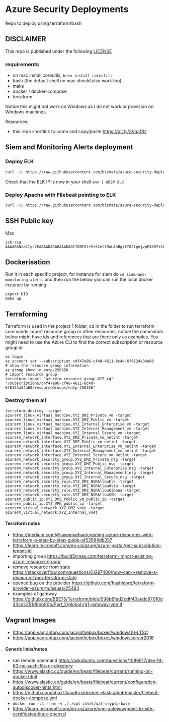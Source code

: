 # Azure Security Deployments
Repo to deploy using terraform/bash

## DISCLAIMER
This repo is published under the following [LICENSE](./LICENSE)

### requirements
- on mac install coreutils,  `brew install coreutils`
- bash (the default shell on mac should also work too)
- make
- docker / docker-compose
- terraform

Notice this might not work on Windows as I do not work or provision on Windows machines.

Resources:
- this repo shortlink to come and copy/paste https://bit.ly/3VqafRz

## Siem and Monitoring Alerts deployment
### Deploy ELK 

```bash
curl -sL https://raw.githubusercontent.com/bizmate/azure-security-deployments/main/siem-and-monitoring-alerts/provision-elk.sh | bash
```
Check that the ELK IP is now in your shell `env | GREP ELK`

### Deploy Apache with Filebeat pointing to ELK
```bash
curl -sL https://raw.githubusercontent.com/bizmate/azure-security-deployments/main/siem-and-monitoring-alerts/provision-apache.sh | bash
```

## SSH Public key 
Mac
```shell
ssh-rsa AAAAB3NzaC1yc2EAAAADAQABAAABAQCf8BFXl+5+SCel79uL4hBgxIY8JtgmjvpP4XR7sSOMeAqYbMlguW54IpLrJC660tzGNUZMqdtoP9BYSv2QUjDOy1DHjfUiDRL95/aA5WFwpMwrFfIDGhQLyUHa/zo2rH6VCSpX/7i3Nk+FQ9MTSUAij+eD9zHQCjzQdPoVPX4WfJNWnIy4HDGKbwFL8WkGMU4zFvrezqjQpxBOFk+wkoWp2bedNT7sO9lWFJqALD0r+SQz95o6qJIIlzRgo8W+Wj9NxKnM6sfmyJXGteWdpUYgZ/6ok5NhYX9QX/DP6I6ctF55nOrSv2s75Tyh57w3V7VDCdu4kdEg+D15Qh3nnzW1
```

## Dockerisation

Run it in each specific project, for instance for siem do `cd siem-and-monitoring-alerts` and then run the below
you can run the local docker instance by running 
```shell
export UID
make up
```

## Terraforming
Terraform is used in the project 1 folder, cd in the folder to run terraform commands
import resource group or other resources, notice the commands below might have ids and references that are there only as
examples. You might need to use the Azure CLI to find the correct subscription or resource group id

```shell
az login
az account set --subscription c4f47e86-cf48-4611-8c4d-6f6124a34a60
# show the resource group information
az group show -n entp-256356
# import resource group
terraform import "azurerm_resource_group.XYZ_rg"  "/subscriptions/c4f47e86-cf48-4611-8c4d-6f6124a34a60/resourceGroups/entp-256356"
```

### Destroy them all

```shell
terraform destroy -target azurerm_linux_virtual_machine.XYZ_DMZ_Private_vm -target azurerm_linux_virtual_machine.XYZ_DMZ_Public_vm -target azurerm_linux_virtual_machine.XYZ_Internal_Enterprise_vm -target azurerm_linux_virtual_machine.XYZ_Internal_Management_vm -target azurerm_linux_virtual_machine.XYZ_Internal_Secure_vm -target azurerm_network_interface.XYZ_DMZ_Private_vm_netint -target azurerm_network_interface.XYZ_DMZ_Public_vm_netint -target azurerm_network_interface.XYZ_Internal_Enterprise_vm_netint -target azurerm_network_interface.XYZ_Internal_Management_vm_netint -target azurerm_network_interface.XYZ_Internal_Secure_vm_netint -target azurerm_network_security_group.XYZ_DMZ_Private_nsg -target azurerm_network_security_group.XYZ_DMZ_Public_nsg -target azurerm_network_security_group.XYZ_Internal_Enterprise_nsg -target azurerm_network_security_group.XYZ_Internal_Management_nsg -target azurerm_network_security_group.XYZ_Internal_Secure_nsg -target azurerm_network_security_rule.XYZ_DMZ_NSRAllowElk -target azurerm_network_security_rule.XYZ_DMZ_NSRAllowHttp -target azurerm_network_security_rule.XYZ_DMZ_NSRAllowKibana -target azurerm_network_security_rule.XYZ_DMZ_NSRAllowSSH -target azurerm_public_ip.XYZ_DMZ_Public_vm_public_ip -target azurerm_public_ip.XYZ_VPN_public_ip -target azurerm_virtual_network.XYZ_DMZ_vnet -target azurerm_virtual_network.XYZ_Internal_vnet 
```

#### Terraform notes
- https://medium.com/@jaseenathan/creating-azure-resources-with-terraform-a-step-by-step-guide-af53584db357
- https://learn.microsoft.com/en-us/azure/azure-portal/get-subscription-tenant-id
- importing group https://build5nines.com/terraform-import-existing-azure-resource-group/
- remove resource from state https://stackoverflow.com/questions/61297480/how-can-i-remove-a-resource-from-terraform-state
- opened bug on the provider https://github.com/hashicorp/terraform-provider-azurerm/issues/25483
- examples of gateway https://github.com/BBE75/Terraform/blob/098b6fad2cdff40aedc87010d43cdc251d9bb90b/Part_3/global-rg1-gateway-vpn.tf

## Vagrant Images
- https://app.vagrantup.com/jacqinthebox/boxes/windows10-LTSC
- https://app.vagrantup.com/jacqinthebox/boxes/windowsserver2016

#### Generic links/notes
- run remote command https://askubuntu.com/questions/1086617/dev-fd-63-no-such-file-or-directory
- https://www.elastic.co/guide/en/beats/filebeat/current/running-on-docker.html
- https://www.elastic.co/guide/en/beats/filebeat/current/configuration-autodiscover-hints.html
- https://github.com/shazChaudhry/docker-elastic/blob/master/filebeat-docker-compose.yml
- `docker run -it --rm -v ./:/opt intel/qat-crypto-base`
- https://learn.microsoft.com/en-us/azure/vpn-gateway/point-to-site-certificates-linux-openssl
